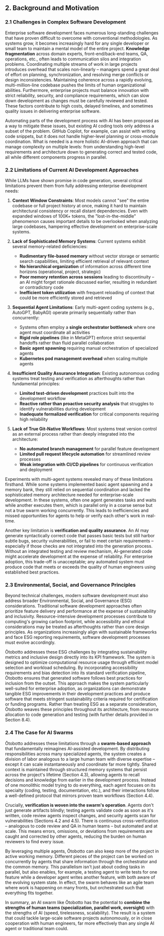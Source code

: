 ## 2. Background and Motivation

### 2.1 Challenges in Complex Software Development

Enterprise software development faces numerous long-standing challenges that have proven difficult to overcome with conventional methodologies. As systems grow, it becomes increasingly hard for any single developer or small team to maintain a mental model of the entire project. **Knowledge fragmentation** across domain experts, front-end/back-end teams, QA, operations, etc., often leads to communication silos and integration problems. Coordinating multiple streams of work in large projects introduces overhead that scales non-linearly – managers spend a great deal of effort on planning, synchronization, and resolving merge conflicts or design inconsistencies. Maintaining coherence across a rapidly evolving, multi-million-line codebase pushes the limits of human organizational abilities. Furthermore, enterprise projects must balance innovation with strict reliability, security, and compliance requirements, which can slow down development as changes must be carefully reviewed and tested. These factors contribute to high costs, delayed timelines, and sometimes quality issues in delivering enterprise software.

Automating parts of the development process with AI has been proposed as a way to mitigate these issues, but existing AI coding tools only address a subset of the problem. GitHub Copilot, for example, can assist with writing code snippets, but it does not handle higher-level planning or cross-module coordination. What is needed is a more holistic AI-driven approach that can manage complexity on multiple levels: from understanding high-level requirements and architecture down to generating correct and tested code, all while different components progress in parallel.

### 2.2 Limitations of Current AI Development Approaches

While LLMs have shown promise in code generation, several critical limitations prevent them from fully addressing enterprise development needs:

1. **Context Window Constraints**: Most models cannot "see" the entire codebase or full project history at once, making it hard to maintain architectural consistency or recall distant dependencies. Even with expanded windows of 100K+ tokens, the "lost-in-the-middle" phenomenon causes important details to be overlooked when analyzing large codebases, hampering effective development on enterprise-scale systems.

2. **Lack of Sophisticated Memory Systems**: Current systems exhibit several memory-related deficiencies:
   - **Rudimentary file-based memory** without vector storage or semantic search capabilities, limiting efficient retrieval of relevant context
   - **No hierarchical organization** of information across different time horizons (operational, project, strategic)
   - **Poor memory retention across sessions** leading to discontinuity – an AI might forget rationale discussed earlier, resulting in redundant or contradictory code
   - **Inefficient token utilization** with frequent reloading of context that could be more efficiently stored and retrieved

3. **Sequential Agent Limitations**: Early multi-agent coding systems (e.g., AutoGPT, BabyAGI) operate primarily sequentially rather than concurrently:
   - Systems often employ a **single orchestrator bottleneck** where one agent must coordinate all activities
   - **Rigid role pipelines** (like in MetaGPT) enforce strict sequential handoffs rather than fluid parallel collaboration
   - **Basic agent spawning** requiring manual orchestration of specialized agents
   - **Kubernetes pod management overhead** when scaling multiple agents

4. **Insufficient Quality Assurance Integration**: Existing autonomous coding systems treat testing and verification as afterthoughts rather than fundamental principles:
   - **Limited test-driven development** practices built into the development workflow
   - **Reactive rather than proactive security analysis** that struggles to identify vulnerabilities during development
   - **Inadequate formalized verification** for critical components requiring high reliability

5. **Lack of True Git-Native Workflows**: Most systems treat version control as an external process rather than deeply integrated into the architecture:
   - **No automated branch management** for parallel feature development
   - **Limited pull request lifecycle automation** for streamlined review processes
   - **Weak integration with CI/CD pipelines** for continuous verification and deployment

Experiments with multi-agent systems revealed many of these limitations firsthand. While some systems implemented basic agent spawning and a memory bank, they still relied on sequential coordination and lacked the sophisticated memory architecture needed for enterprise-scale development. In these systems, often one agent generates tasks and waits while another executes them, which is parallel only in a coarse sense but not a true swarm working concurrently. This leads to inefficiencies and missed opportunities for agents to help or verify each other's work in real-time.

Another key limitation is **verification and quality assurance**. An AI may generate syntactically correct code that passes basic tests but still harbor subtle bugs, security vulnerabilities, or fail to meet certain requirements – especially if those checks are not integrated into the generation process. Without an integrated testing and review mechanism, AI-generated code might accelerate development at the expense of reliability. For enterprise adoption, this trade-off is unacceptable; any automated system must produce code that meets or exceeds the quality of human engineers using established best practices.

### 2.3 Environmental, Social, and Governance Principles

Beyond technical challenges, modern software development must also address broader Environmental, Social, and Governance (ESG) considerations. Traditional software development approaches often prioritize feature delivery and performance at the expense of sustainability and inclusivity. Resource-intensive development processes contribute to computing's growing carbon footprint, while accessibility and ethical considerations may be treated as afterthoughts rather than core design principles. As organizations increasingly align with sustainable frameworks and face ESG reporting requirements, software development processes must evolve accordingly.

Ōtobotto addresses these ESG challenges by integrating sustainability metrics and inclusive design directly into its KPI framework. The system is designed to optimize computational resource usage through efficient model selection and workload scheduling. By incorporating accessibility requirements and bias detection into its standard verification pipeline, Ōtobotto ensures that generated software follows best practices for inclusion from the outset. This approach makes the system particularly well-suited for enterprise adoption, as organizations can demonstrate tangible ESG improvements in their development practices and produce software that meets stringent sustainability criteria required for certification or funding programs. Rather than treating ESG as a separate consideration, Ōtobotto weaves these principles throughout its architecture, from resource allocation to code generation and testing (with further details provided in Section 8.4).

### 2.4 The Case for AI Swarms

Ōtobotto addresses these limitations through a **swarm-based approach** that fundamentally reimagines AI-assisted development. By distributing responsibilities across many specialized agents, the system creates a division of labor analogous to a large human team with diverse expertise – except it can scale instantaneously and coordinate far more tightly. Shared context is maintained through structured memory systems that persist across the project's lifetime (Section 4.3), allowing agents to recall decisions and knowledge from earlier in the development process. Instead of one monolithic model trying to do everything, each agent focuses on its specialty (coding, testing, documentation, etc.), and their interactions follow a well-defined protocol that mirrors proven team workflows (Section 4.4).

Crucially, **verification is woven into the swarm's operation**. Agents don't just generate artifacts blindly; testing agents validate code as soon as it's written, code review agents inspect changes, and security agents scan for vulnerabilities (Sections 4.2 and 4.5). There is continuous cross-verification – analogous to code review and QA in human teams – but automated and at scale. This means errors, omissions, or deviations from requirements are caught and corrected by other agents, reducing the burden on human reviewers to find every issue.

By leveraging multiple agents, Ōtobotto can also keep more of the project in active working memory. Different pieces of the project can be worked on concurrently by agents that share information through the orchestrator and the common memory. This parallelism isn't just about coding tasks in parallel, but also enables, for example, a testing agent to write tests for one feature while a developer agent writes another feature, with both aware of the evolving system state. In effect, the swarm behaves like an agile team where work is happening on many fronts, but orchestrated such that everything fits together.

In summary, an AI swarm like Ōtobotto has the potential to **combine the strengths of human teams (specialization, parallel work, oversight)** with the strengths of AI (speed, tirelessness, scalability). The result is a system that could tackle large-scale software projects autonomously, or in close cooperation with human engineers, far more effectively than any single AI agent or traditional team could.
